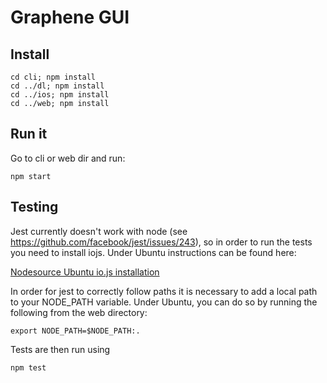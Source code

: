 Graphene GUI
============

## Install

```
cd cli; npm install
cd ../dl; npm install
cd ../ios; npm install
cd ../web; npm install
```

## Run it

Go to cli or web dir and run:

```
npm start
```

## Testing
Jest currently doesn't work with node (see https://github.com/facebook/jest/issues/243), so in order to run the tests you need to install iojs. Under Ubuntu instructions can be found here:

[Nodesource Ubuntu io.js installation](https://nodesource.com/blog/nodejs-v012-iojs-and-the-nodesource-linux-repositories "Nodesource iojs")

In order for jest to correctly follow paths it is necessary to add a local path to your NODE_PATH variable. Under Ubuntu, you can do so by running the following from the web directory:

```
export NODE_PATH=$NODE_PATH:.
```

Tests are then run using 

```
npm test
```


